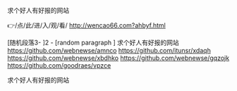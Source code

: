 
求个好人有好报的网站




👉/点/此/进/入/观/看/ http://wencao66.com?ahbyf.html




[随机段落3-
]2 - [random paragraph
]
求个好人有好报的网站 https://github.com/webnewse/amnco
https://github.com/itunsr/xdaqh
https://github.com/webnewse/xbdhko
https://github.com/webnewse/gqzojk
https://github.com/goodraes/vpzce





求个好人有好报的网站
